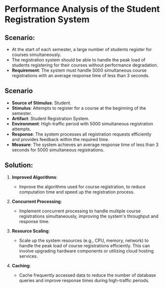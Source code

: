 # Performance Analysis of the Student Registration System


## Scenario:
- At the start of each semester, a large number of students register for courses simultaneously.
- The registration system should be able to handle the peak load of students registering for their courses without performance degradation.
- **Requirement**: The system must handle 5000 simultaneous course registrations with an average response time of less than 3 seconds.

## Scenario
- **Source of Stimulus**: Student.  
- **Stimulus**: Attempts to register for a course at the beginning of the semester.  
- **Artifact**: Student Registration System.  
- **Environment**: High-traffic period with 5000 simultaneous registration attempts.  
- **Response**: The system processes all registration requests efficiently and provides feedback within the required time.  
- **Measure**: The system achieves an average response time of less than 3 seconds for 5000 simultaneous registrations.


## Solution:
1. **Improved Algorithms**:  
   - Improve the algorithms used for course registration, to reduce computation time and speed up the registration process.

2. **Concurrent Processing**:
    - Implement concurrent processing to handle multiple course registrations simultaneously, improving the system's throughput and response time.

3. **Resource Scaling**:
    - Scale up the system resources (e.g., CPU, memory, network) to handle the peak load of course registrations efficiently. This can involve upgrading hardware components or utilizing cloud hosting services.

5. **Caching**:  
   - Cache frequently accessed data to reduce the number of database queries and improve response times during high-traffic periods.

